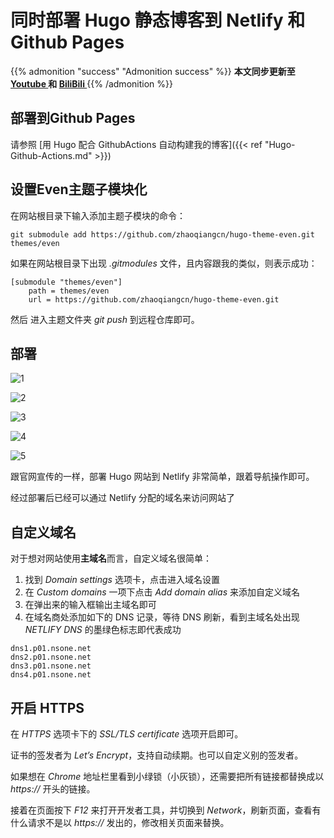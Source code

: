#  同时部署 Hugo 静态博客到 Netlify 和 Github Pages


<!--more-->
{{% admonition "success" "Admonition success" %}}
**本文同步更新至 [Youtube ](https://youtu.be/ZAi4a1fyBWI) 和 [BiliBili ](https://www.bilibili.com/video/av84216011/)**
{{% /admonition %}}

## 部署到Github Pages

请参照 [用 Hugo 配合 GithubActions 自动构建我的博客]({{< ref "Hugo-Github-Actions.md" >}})

## 设置Even主题子模块化

在网站根目录下输入添加主题子模块的命令：

```
git submodule add https://github.com/zhaoqiangcn/hugo-theme-even.git themes/even
```

如果在网站根目录下出现 *.gitmodules* 文件，且内容跟我的类似，则表示成功：

```
[submodule "themes/even"]
	path = themes/even
	url = https://github.com/zhaoqiangcn/hugo-theme-even.git
```

然后 进入主题文件夹 *git push* 到远程仓库即可。

## 部署



![1](https://d33wubrfki0l68.cloudfront.net/0e9f9cefe968382536d4e4baa66e49945ad2694c/e20ef/images/hosting-and-deployment/hosting-on-netlify/netlify-signup.jpg)

![2](https://d33wubrfki0l68.cloudfront.net/1a92de85be074abc024967fa7088c8b719c32466/f7496/images/hosting-and-deployment/hosting-on-netlify/netlify-add-new-site.jpg)

![3](https://d33wubrfki0l68.cloudfront.net/742c7be22b24a5df82a39f7cd259a04a7abdd150/db696/images/hosting-and-deployment/hosting-on-netlify/netlify-create-new-site-step-1.jpg)

![4](https://d33wubrfki0l68.cloudfront.net/188f9bfa9eb4997757414ec0ac1979d7111c9741/8f7a6/images/hosting-and-deployment/hosting-on-netlify/netlify-create-new-site-step-2.jpg)

![5](https://d33wubrfki0l68.cloudfront.net/a9f55d92792a554cb775cd0d10eddf445338b83a/0a424/images/hosting-and-deployment/hosting-on-netlify/netlify-deploying-site.gif)


跟官网宣传的一样，部署 Hugo 网站到 Netlify 非常简单，跟着导航操作即可。

经过部署后已经可以通过 Netlify 分配的域名来访问网站了

## 自定义域名

对于想对网站使用**主域名**而言，自定义域名很简单：

1. 找到 *Domain settings* 选项卡，点击进入域名设置
2. 在 *Custom domains* 一项下点击 *Add domain alias* 来添加自定义域名
3. 在弹出来的输入框输出主域名即可
4. 在域名商处添加如下的 DNS 记录，等待 DNS 刷新，看到主域名处出现 *NETLIFY DNS* 的墨绿色标志即代表成功

```
dns1.p01.nsone.net
dns2.p01.nsone.net
dns3.p01.nsone.net
dns4.p01.nsone.net
```

## 开启 HTTPS

在 *HTTPS* 选项卡下的 *SSL/TLS certificate* 选项开启即可。

证书的签发者为 *Let’s Encrypt*，支持自动续期。也可以自定义别的签发者。

如果想在 *Chrome* 地址栏里看到小绿锁（小灰锁），还需要把所有链接都替换成以 *https://* 开头的链接。

接着在页面按下 *F12* 来打开开发者工具，并切换到 *Network*，刷新页面，查看有什么请求不是以 *https://* 发出的，修改相关页面来替换。

